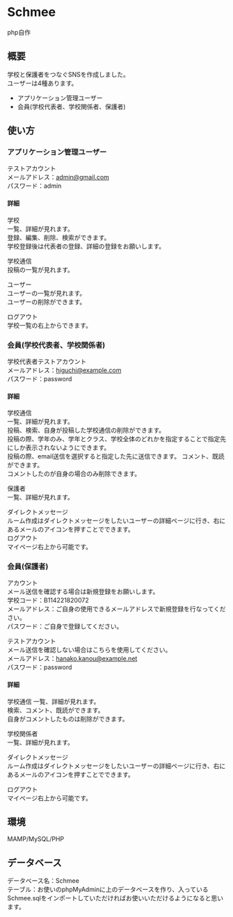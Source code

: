 # Schmee
php自作

## 概要
学校と保護者をつなぐSNSを作成しました。  
ユーザーは4種あります。
- アプリケーション管理ユーザー
- 会員(学校代表者、学校関係者、保護者)

## 使い方
### アプリケーション管理ユーザー
テストアカウント  
メールアドレス：admin@gmail.com  
パスワード：admin
#### 詳細
学校  
一覧、詳細が見れます。  
登録、編集、削除、検索ができます。  
学校登録後は代表者の登録、詳細の登録をお願いします。  

学校通信  
投稿の一覧が見れます。  

ユーザー  
ユーザーの一覧が見れます。  
ユーザーの削除ができます。  

ログアウト  
学校一覧の右上からできます。  

### 会員(学校代表者、学校関係者)
学校代表者テストアカウント  
メールアドレス：higuchi@example.com  
パスワード：password  
#### 詳細
学校通信  
一覧、詳細が見れます。  
投稿、検索、自身が投稿した学校通信の削除ができます。  
投稿の際、学年のみ、学年とクラス、学校全体のどれかを指定することで指定先にしか表示されないようにできます。  
投稿の際、email送信を選択すると指定した先に送信できます。 
コメント、既読ができます。  
コメントしたのが自身の場合のみ削除できます。  

保護者  
一覧、詳細が見れます。  

ダイレクトメッセージ  
ルーム作成はダイレクトメッセージをしたいユーザーの詳細ページに行き、右にあるメールのアイコンを押すことでできます。  
ログアウト  
マイページ右上から可能です。  

### 会員(保護者)
アカウント  
メール送信を確認する場合は新規登録をお願いします。  
学校コード：B114221820072  
メールアドレス：ご自身の使用できるメールアドレスで新規登録を行なってください。  
パスワード：ご自身で登録してください。  

テストアカウント  
メール送信を確認しない場合はこちらを使用してください。  
メールアドレス：hanako.kanou@example.net  
パスワード：password  
#### 詳細
学校通信
一覧、詳細が見れます。  
検索、コメント、既読ができます。  
自身がコメントしたものは削除ができます。  

学校関係者  
一覧、詳細が見れます。  

ダイレクトメッセージ    
ルーム作成はダイレクトメッセージをしたいユーザーの詳細ページに行き、右にあるメールのアイコンを押すことでできます。  

ログアウト  
マイページ右上から可能です。  

## 環境
MAMP/MySQL/PHP

## データベース
データベース名：Schmee  
テーブル：お使いのphpMyAdminに上のデータベースを作り、入っているSchmee.sqlをインポートしていただければお使いいただけるようになると思います。